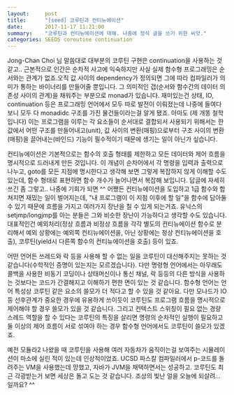 ```yaml
---
layout:     post
title:      "[seed] 코루틴과 컨티뉴에이션"
date:       2017-11-17 11:21:00
summary:    "코루틴과 컨티뉴에이션에 대해. 나중에 정식 글을 쓰기 위한 씨앗."
categories: SEEDS coroutine continuation
---
```


Jong-Chan Choi 님 말씀대로 대부분의 코루틴 구현은 continuation을 사용하는 것 같고.. 근본적으로 인간은 순차적 사고에 익숙하지만 사실 실제 함수형 프로그래밍은 순서와는 관계가 없죠.오직 값 사이의 dependency가 정의되면 그에 따라 컴파일러가 의미가 통하는 바이너리를 만들어줄 뿐입니다. 그 의미적인 갭(순서와 함수간의 데이터 의존성 사이의 관계)을 채워주는 부분으로 monad가 있습니다. 재미있는건 상태, IO, continuation 등은 프로그래밍 언어에서 모두 따로 발전이 이뤄졌는데 나중에 들여다 보니 모두 다 monadidc 구조를 가진 물건들이라는걸 알게 됐죠. 아마도 (제 개똥 철학입니다) 이는 프로그램을 이루는 각 요소들이 순서대로 결합되서 사용되기 위해서는 한 값에서 어떤 구조를 만들어내고(unit), 값 사이의 변환(매핑)으로부터 구조 사이의 변환(매핑)을 끌어내는(바인드) 기능이 필수적이기 때문에 생기는 일이 아닌가 싶습니다. 

컨티뉴에이션은 기본적으로는 함수의 호출 형태를 제한하고 모든 데이터와 제어 흐름을 명시적으로 드러내게 만든 것입니다. 이 개념이 순차어에서 각 명령을 입력과 출력으로 나누고, goto를 모든 지점에 명시한다고 생각해 보면 그렇게 복잡하지 않게 이해할 수도 있는데, 함수 형태로 표현하면 함수 개수가 늘어나면서 복잡해 보입니다. 답글에 자세히 쓰긴 좀 그렇고.. 나중에 기회가 되면 ^^ 어쨌든 컨티뉴에이션을 도입하고 1급 함수와 합쳐지면 재밌는 일이 벌어지는데, "내 프로그램이 이 지점 이후에 할 일"을 함수에 담아둘 수 있기 때문에 흐름을 가지고 여러가지 장난을 칠 수 있게 되는거죠. 유닉스의 setjmp/longjmp를 아는 분들은 그와 비슷한 장난이 가능하다고 생각할 수도 있습니다. 대표적인건 예외처리(정상 흐름과 비정상 흐름을 각각 별도의 컨티뉴에이션 함수로 분리해서 예외 상황에는 예외쪽 컨티뉴에이션을, 아닌 상황에는 정상 컨티뉴에이션을 호출), 코루틴(yield시 다른쪽 함수의 컨티뉴에이션을 호출) 등이 있죠.

어떤 언어든 쓰레드와 락 등을 사용해 할 수 없는 일을 코루틴이 대신해주지는 못하는 것 같습니다(수학적인 증명이 있는지는 모르겠습니다). 다만 명령형 언어에서는 아무래도 콜백을 사용한 비동기 코딩이나 상태머신이나 통신 채널, 락 등등의 다른 방식을 사용하는 것보다는 코드가 간결해지고 이해하기 편한 면이 있는 것 같습니다. 함수형 언어는 언어 특성상 코루틴 같은 요소의 쓸모가 더 적다고 할 수 있을 것 같아요. 다만 모나드가 IO 등 선후관계가 중요한 경우에 유용하게 쓰이듯이 코루틴도 프로그램 흐름을 명시적으로 제어해야 할 경우 쓸모가 있을 것 같습니다. 그리고 컨텍스트 스위칭이 필요 없는 경량 스레드 역할을 할 수 있다는 코루틴의 특징을 살리면 명령의 순차적인 실행이 필요하고 둘 이상의 제어 흐름이 서로 섞여야 하는 경우 함수형 언어에서도 코루틴이 쓸모가 있겠죠.

예전 모듈라2 나왔을 때 코루틴을 사용해 여러 자동차가 움직이는걸 보여주는 시뮬레이션이 마소에 실린 적이 있는데 인상적이었죠. UCSD 파스칼 컴파일러에서 p-코드를 돌려주는 VM을 사용했는데 망했고, 자바가 JVM을 채택하면서는 성공하고. 코루틴도 최근 각광받는거 보면 세상은 돌고 도는 것 같습니다. 조상의 빛난 얼을 오늘에 되살려... 일까요? ^^

